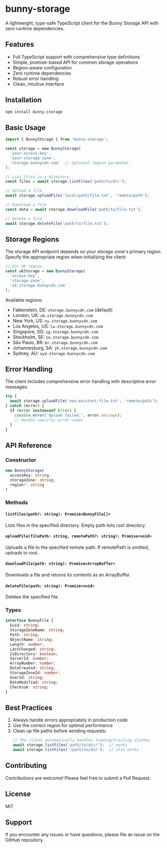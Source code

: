 # bunny-storage

A lightweight, type-safe TypeScript client for the Bunny Storage API with zero runtime dependencies.

## Features

- Full TypeScript support with comprehensive type definitions
- Simple, promise-based API for common storage operations
- Region-aware configuration
- Zero runtime dependencies
- Robust error handling
- Clean, intuitive interface

## Installation

```bash
npm install bunny-storage
```

## Basic Usage

```typescript
import { BunnyStorage } from 'bunny-storage';

const storage = new BunnyStorage(
  'your-access-key',
  'your-storage-zone',
  'storage.bunnycdn.com'  // optional region parameter
);

// List files in a directory
const files = await storage.listFiles('path/to/dir');

// Upload a file
await storage.uploadFile('local/path/file.txt', 'remote/path');

// Download a file
const data = await storage.downloadFile('path/to/file.txt');

// Delete a file
await storage.deleteFile('path/to/file.txt');
```

## Storage Regions

The storage API endpoint depends on your storage zone's primary region. Specify the appropriate region when initializing the client:

```typescript
// For UK region
const ukStorage = new BunnyStorage(
  'access-key',
  'storage-zone',
  'uk.storage.bunnycdn.com'
);
```

Available regions:
- Falkenstein, DE: `storage.bunnycdn.com` (default)
- London, UK: `uk.storage.bunnycdn.com`
- New York, US: `ny.storage.bunnycdn.com`
- Los Angeles, US: `la.storage.bunnycdn.com`
- Singapore, SG: `sg.storage.bunnycdn.com`
- Stockholm, SE: `se.storage.bunnycdn.com`
- São Paulo, BR: `br.storage.bunnycdn.com`
- Johannesburg, SA: `jh.storage.bunnycdn.com`
- Sydney, AU: `syd.storage.bunnycdn.com`

## Error Handling

The client includes comprehensive error handling with descriptive error messages:

```typescript
try {
  await storage.uploadFile('non-existent-file.txt', 'remote/path');
} catch (error) {
  if (error instanceof Error) {
    console.error('Upload failed:', error.message);
    // Handle specific error cases
  }
}
```

## API Reference

### Constructor

```typescript
new BunnyStorage(
  accessKey: string,
  storageZone: string,
  region?: string
)
```

### Methods

#### `listFiles(path?: string): Promise<BunnyFile[]>`
Lists files in the specified directory. Empty path lists root directory.

#### `uploadFile(filePath: string, remotePath?: string): Promise<void>`
Uploads a file to the specified remote path. If remotePath is omitted, uploads to root.

#### `downloadFile(path: string): Promise<ArrayBuffer>`
Downloads a file and returns its contents as an ArrayBuffer.

#### `deleteFile(path: string): Promise<void>`
Deletes the specified file.

### Types

```typescript
interface BunnyFile {
  Guid: string;
  StorageZoneName: string;
  Path: string;
  ObjectName: string;
  Length: number;
  LastChanged: string;
  IsDirectory: boolean;
  ServerId: number;
  ArrayNumber: number;
  DateCreated: string;
  StorageZoneId: number;
  UserId: string;
  DateModified: string;
  Checksum: string;
}
```

## Best Practices

1. Always handle errors appropriately in production code
2. Use the correct region for optimal performance
3. Clean up file paths before sending requests:
   ```typescript
   // The client automatically handles leading/trailing slashes
   await storage.listFiles('path/to/dir/');  // works
   await storage.listFiles('/path/to/dir');  // also works
   ```

## Contributing

Contributions are welcome! Please feel free to submit a Pull Request.

## License

MIT

## Support

If you encounter any issues or have questions, please file an issue on the GitHub repository.